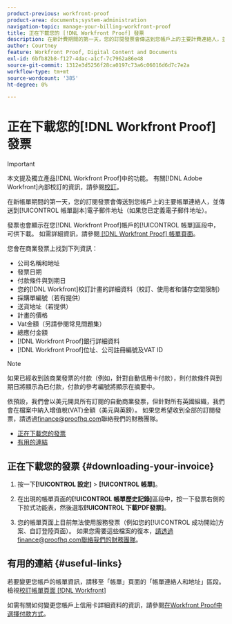 ```yaml
---
product-previous: workfront-proof
product-area: documents;system-administration
navigation-topic: manage-your-billing-workfront-proof
title: 正在下載您的 [!DNL Workfront Proof] 發票
description: 在新計費期間的第一天，您的訂閱發票會傳送到您帳戶上的主要計費連絡人，並傳送到計費副本電子郵件地址（如果您已定義電子郵件地址）。
author: Courtney
feature: Workfront Proof, Digital Content and Documents
exl-id: 6bfb82b8-f127-4dac-a1cf-7c7962a86e48
source-git-commit: 1312e3d5256f28ca0197c73a6c06016d6d7c7e2a
workflow-type: tm+mt
source-wordcount: '385'
ht-degree: 0%

---
```


# 正在下載您的[!DNL Workfront Proof]發票

>[!IMPORTANT]
>
>本文提及獨立產品[!DNL Workfront Proof]中的功能。 有關[!DNL Adobe Workfront]內部校訂的資訊，請參閱[校訂](../../../review-and-approve-work/proofing/proofing.md)。

在新帳單期間的第一天，您的訂閱發票會傳送到您帳戶上的主要帳單連絡人，並傳送到[!UICONTROL 帳單副本]電子郵件地址（如果您已定義電子郵件地址）。

發票也會顯示在您[!DNL Workfront Proof]帳戶的[!UICONTROL 帳單]區段中，可供下載。 如需詳細資訊，請參閱[ [!DNL Workfront Proof] 帳單頁面](../../../workfront-proof/wp-billingsettings/manage-your-billing/wp-billing-page.md)。

您會在商業發票上找到下列資訊：

* 公司名稱和地址
* 發票日期
* 付款條件與到期日
* 您的[!DNL Workfront]校訂計畫的詳細資料（校訂、使用者和儲存空間限制）
* 採購單編號（若有提供）
* 送貨地址（若提供）
* 計畫的價格
* Vat金額（另請參閱常見問題集）
* 總應付金額
* [!DNL Workfront Proof]銀行詳細資料
* [!DNL Workfront Proof]位址、公司註冊編號及VAT ID

>[!NOTE]
>
> 如果已經收到該商業發票的付款（例如，針對自動信用卡付款），則付款條件與到期日將顯示為已付款，付款的參考編號將顯示在摘要中。

依預設，我們會以美元開具所有訂閱的自動商業發票，但針對所有英國組織，我們會在檔案中納入增值稅(VAT)金額（美元與英鎊）。 如果您希望收到全部的訂閱發票，請透過[finance@proofhq.com](mailto:finance@proofhq.com)聯絡我們的財務團隊。

* [正在下載您的發票](#downloading-your-invoice)
* [有用的連結](#useful-links)

## 正在下載您的發票 {#downloading-your-invoice}

1. 按一下&#x200B;**[!UICONTROL 設定]** > **[!UICONTROL 帳單]**。

1. 在出現的帳單頁面的&#x200B;**[!UICONTROL 帳單歷史記錄]**&#x200B;區段中，按一下發票右側的下拉式功能表，然後選取&#x200B;**[!UICONTROL 下載PDF發票]**。

1. 您的帳單頁面上目前無法使用服務發票（例如您的[!UICONTROL 成功開始]方案、自訂登陸頁面）。 如果您需要這些檔案的復本，請透過finance@proofhq.com聯絡我們的財務團隊。

## 有用的連結 {#useful-links}

若要變更您帳戶的帳單資訊，請移至「帳單」頁面的「帳單連絡人和地址」區段。 檢視[校訂帳單頁面 [!DNL Workfront] ](../../../workfront-proof/wp-billingsettings/manage-your-billing/wp-billing-page.md)

如需有關如何變更您帳戶上信用卡詳細資料的資訊，請參閱[在Workfront Proof中選擇付款方式](../../../workfront-proof/wp-billingsettings/manage-your-billing/choose-payment-method-in-wp.md)。

<!--For the detailed information on payments and invoicing, see [Account Payment in Workfront Proof](../../../workfront-proof/wp-billingsettings/manage-your-billing/acct-payment-in-wp.md). -->
